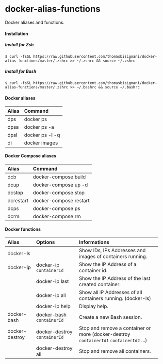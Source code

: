# docker-alias-functions
Docker aliases and functions.

#### Installation

##### Install for Zsh
    $ curl -fsSL https://raw.githubusercontent.com/thomasbisignani/docker-alias-functions/master/.zshrc >> ~/.zshrc && source ~/.zshrc

##### Install for Bash
    $ curl -fsSL https://raw.githubusercontent.com/thomasbisignani/docker-alias-functions/master/.zshrc >> ~/.bashrc && source ~/.bashrc

#### Docker aliases
| Alias         | Command                     |
|:------------- |:----------------------------|
| dps           | docker ps                   |
| dpsa          | docker ps -a                |
| dpsl          | docker ps -l -q             |
| di            | docker images               |

#### Docker Compose aliases
| Alias         | Command                     |
|:------------- |:----------------------------|
| dcb           | docker-compose build        |
| dcup          | docker-compose up -d        |
| dcstop        | docker-compose stop         |
| dcrestart     | docker-compose restart      |
| dcps          | docker-compose ps           |
| dcrm          | docker-compose rm           |

#### Docker functions
| Alias         | Options                     | Informations                |
|:------------- |:----------------------------|:----------------------------|
| docker-ls     |                             | Show IDs, IPs Addresses and images of containers running. |
| docker-ip     | docker-ip `containerId`             | Show the IP Address of a container id. |
|               | docker-ip last             | Show the IP Address of the last created container. |
|               | docker-ip all              | Show all IP Addresses of all containers running. (docker-ls) |
|               | docker-ip help             | Display help. |
| docker-bash   | docker-bash `containerId`       | Create a new Bash session. |
| docker-destroy   | docker-destroy `containerId` | Stop and remove a container or more (docker-destroy `containerId1` `containerId2` ...) |
|                  | docker-destroy all            | Stop and remove all containers. |
